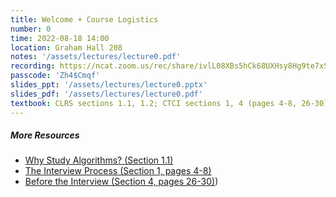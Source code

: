 ```yaml
---
title: Welcome + Course Logistics
number: 0
time: 2022-08-18 14:00
location: Graham Hall 208
notes: '/assets/lectures/lecture0.pdf'
recording: https://ncat.zoom.us/rec/share/ivlL08XBs5hCk68UXHsy8Hg9te7xSzFIwhOhOGvR3_Q0wtezu_oVVBfpfZLVqW8D.njx9yNr2DCX5b0E0
passcode: 'Zh4$Cmqf'
slides_ppt: '/assets/lectures/lecture0.pptx'
slides_pdf: '/assets/lectures/lecture0.pdf'
textbook: CLRS sections 1.1, 1.2; CTCI sections 1, 4 (pages 4-8, 26-30)
---
```


##### More Resources
- [Why Study Algorithms? (Section 1.1)](https://www.youtube.com/watch?v=yRM3sc57q0c&list=PLEGCF-WLh2RLHqXx6-GZr_w7LgqKDXxN_&index=2)
- [The Interview Process (Section 1, pages 4-8)](https://github.com/Avinash987/Coding/blob/master/Cracking-the-Coding-Interview-6th-Edition-189-Programming-Questions-and-Solutions.pdf)
- [Before the Interview (Section 4, pages 26-30)](https://github.com/Avinash987/Coding/blob/master/Cracking-the-Coding-Interview-6th-Edition-189-Programming-Questions-and-Solutions.pdf))


